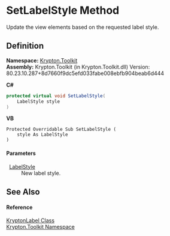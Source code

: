 # SetLabelStyle Method


Update the view elements based on the requested label style.



## Definition
**Namespace:** <a href="79d2eac2-21f4-54ff-7552-b20c33c30600.md">Krypton.Toolkit</a>  
**Assembly:** Krypton.Toolkit (in Krypton.Toolkit.dll) Version: 80.23.10.287+8d7660f9dc5efd033fabe008ebfb904beab6d444

**C#**
``` C#
protected virtual void SetLabelStyle(
	LabelStyle style
)
```
**VB**
``` VB
Protected Overridable Sub SetLabelStyle ( 
	style As LabelStyle
)
```



#### Parameters
<dl><dt>  <a href="193b17d5-a258-8d47-0ddd-e4657473a0cc.md">LabelStyle</a></dt><dd>New label style.</dd></dl>

## See Also


#### Reference
<a href="6b0e116b-30e6-1894-69e8-1e46ed4f6987.md">KryptonLabel Class</a>  
<a href="79d2eac2-21f4-54ff-7552-b20c33c30600.md">Krypton.Toolkit Namespace</a>  
